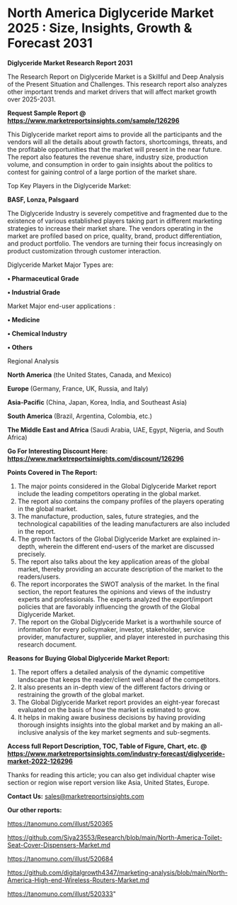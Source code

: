 # North America Diglyceride Market 2025 : Size, Insights, Growth & Forecast 2031

<strong>Diglyceride Market Research Report 2031</strong>

The Research Report on Diglyceride Market is a Skillful and Deep Analysis of the Present Situation and Challenges. This research report also analyzes other important trends and market drivers that will affect market growth over 2025-2031.

<strong>Request Sample Report @ <a href=https://www.marketreportsinsights.com/sample/126296>https://www.marketreportsinsights.com/sample/126296</a></strong>

This Diglyceride market report aims to provide all the participants and the vendors will all the details about growth factors, shortcomings, threats, and the profitable opportunities that the market will present in the near future. The report also features the revenue share, industry size, production volume, and consumption in order to gain insights about the politics to contest for gaining control of a large portion of the market share.

Top Key Players in the Diglyceride Market:

<strong>BASF, Lonza, Palsgaard</strong>

The Diglyceride Industry is severely competitive and fragmented due to the existence of various established players taking part in different marketing strategies to increase their market share. The vendors operating in the market are profiled based on price, quality, brand, product differentiation, and product portfolio. The vendors are turning their focus increasingly on product customization through customer interaction.

Diglyceride Market Major Types are:

<strong>• Pharmaceutical Grade

• Industrial Grade</strong>

Market Major end-user applications :

<strong>• Medicine

• Chemical Industry

• Others</strong>

Regional Analysis

</u><strong><b>North America</b></strong> (the United States, Canada, and Mexico)

<strong><b>Europe </b></strong>(Germany, France, UK, Russia, and Italy)

<strong><b>Asia-Pacific</b></strong> (China, Japan, Korea, India, and Southeast Asia)

<strong><b>South America</b></strong> (Brazil, Argentina, Colombia, etc.)

<strong><b>The Middle East and Africa</b></strong> (Saudi Arabia, UAE, Egypt, Nigeria, and South Africa)

<strong>Go For Interesting Discount Here: <a href=https://www.marketreportsinsights.com/discount/126296>https://www.marketreportsinsights.com/discount/126296</a></strong>

<strong>Points Covered in The Report:</strong>
<ol>
  <li>The major points considered in the Global Diglyceride Market report include the leading competitors operating in the global market.</li>
  <li>The report also contains the company profiles of the players operating in the global market.</li>
  <li>The manufacture, production, sales, future strategies, and the technological capabilities of the leading manufacturers are also included in the report.</li>
  <li>The growth factors of the Global Diglyceride Market are explained in-depth, wherein the different end-users of the market are discussed precisely.</li>
  <li>The report also talks about the key application areas of the global market, thereby providing an accurate description of the market to the readers/users.</li>
  <li>The report incorporates the SWOT analysis of the market. In the final section, the report features the opinions and views of the industry experts and professionals. The experts analyzed the export/import policies that are favorably influencing the growth of the Global Diglyceride Market.</li>
  <li>The report on the Global Diglyceride Market is a worthwhile source of information for every policymaker, investor, stakeholder, service provider, manufacturer, supplier, and player interested in purchasing this research document.</li>
</ol>
<strong>Reasons for Buying Global Diglyceride Market Report:</strong>

<ol>
  <li>The report offers a detailed analysis of the dynamic competitive landscape that keeps the reader/client well ahead of the competitors.</li>
  <li>It also presents an in-depth view of the different factors driving or restraining the growth of the global market.</li>
  <li>The Global Diglyceride Market report provides an eight-year forecast evaluated on the basis of how the market is estimated to grow.</li>
  <li>It helps in making aware business decisions by having providing thorough insights insights into the global market and by making an all-inclusive analysis of the key market segments and sub-segments.</li>
</ol>
<strong>Access full Report Description, TOC, Table of Figure, Chart, etc. @ <a href=https://www.marketreportsinsights.com/industry-forecast/diglyceride-market-2022-126296>https://www.marketreportsinsights.com/industry-forecast/diglyceride-market-2022-126296</a></strong>


Thanks for reading this article; you can also get individual chapter wise section or region wise report version like Asia, United States, Europe.

<strong>Contact Us:</strong>
sales@marketreportsinsights.com

<strong>Our other reports:</strong>

<a href=https://tanomuno.com/illust/520365>https://tanomuno.com/illust/520365</a>

<a href=https://github.com/Siya23553/Research/blob/main/North-America-Toilet-Seat-Cover-Dispensers-Market.md>https://github.com/Siya23553/Research/blob/main/North-America-Toilet-Seat-Cover-Dispensers-Market.md</a>

<a href=https://tanomuno.com/illust/520684>https://tanomuno.com/illust/520684</a>

<a href=https://github.com/digitalgrowth4347/marketing-analysis/blob/main/North-America-High-end-Wireless-Routers-Market.md>https://github.com/digitalgrowth4347/marketing-analysis/blob/main/North-America-High-end-Wireless-Routers-Market.md</a>

<a href=https://tanomuno.com/illust/520333>https://tanomuno.com/illust/520333</a>"
